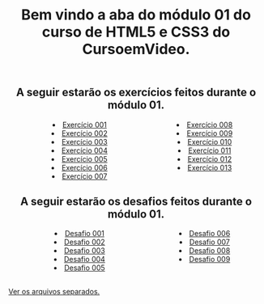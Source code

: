 <html lang="pt-br">
<head>
    <meta charset="UTF-8">
    <meta http-equiv="X-UA-Compatible" content="IE=edge">
    <meta name="viewport" content="width=device-width, initial-scale=1.0">
    <link rel="stylesheet" href="Estilo/style.css">
</head>
<body>
    <header>
    <h1 style="text-align: center;">Bem vindo a aba do módulo 01 do curso de HTML5 e CSS3 do CursoemVideo.</h1>
    </header>
    <section style="text-align: center;">
        <h2>A seguir estarão os exercícios feitos durante o módulo 01.</h2>
        <ul style="columns: 2; list-style-position: inside;">
            <li><a href="https://jonh-dev.github.io/html-css-modulo001/Exercicios/ex001/index.html">Exercício 001</a></li>
            <li><a href="https://jonh-dev.github.io/html-css-modulo001/Exercicios/ex002/index.html">Exercício 002</a></li>
            <li><a href="https://jonh-dev.github.io/html-css-modulo001/Exercicios/ex003/index.html">Exercício 003</a></li>
            <li><a href="https://jonh-dev.github.io/html-css-modulo001/Exercicios/ex004/index.html">Exercício 004</a></li>
            <li><a href="https://jonh-dev.github.io/html-css-modulo001/Exercicios/ex005/index.html">Exercício 005</a></li>
            <li><a href="https://jonh-dev.github.io/html-css-modulo001/Exercicios/ex006/index.html">Exercício 006</a></li>
            <li><a href="https://jonh-dev.github.io/html-css-modulo001/Exercicios/ex007/index.html">Exercício 007</a></li>
            <li><a href="https://jonh-dev.github.io/html-css-modulo001/Exercicios/ex008/index.html">Exercício 008</a></li>
            <li><a href="https://jonh-dev.github.io/html-css-modulo001/Exercicios/ex009/index.html">Exercício 009</a></li>
            <li><a href="https://jonh-dev.github.io/html-css-modulo001/Exercicios/ex010/index.html">Exercício 010</a></li>
            <li><a href="https://jonh-dev.github.io/html-css-modulo001/Exercicios/ex011/index.html">Exercício 011</a></li>
            <li><a href="https://jonh-dev.github.io/html-css-modulo001/Exercicios/ex012/index.html">Exercício 012</a></li>
            <li><a href="https://jonh-dev.github.io/html-css-modulo001/Exercicios/ex013/index.html">Exercício 013</a></li>
        </ul>
        <h2>A seguir estarão os desafios feitos durante o módulo 01.</h2>
        <ul style="columns: 2; list-style-position: inside;">
            <li><a href="https://jonh-dev.github.io/html-css-modulo001/Desafios/d001/index.html">Desafio 001</a></li>
            <li><a href="https://jonh-dev.github.io/html-css-modulo001/Desafios/d002/index.html">Desafio 002</a></li>
            <li><a href="https://jonh-dev.github.io/html-css-modulo001/Desafios/d003/index.html">Desafio 003</a></li>
            <li><a href="https://jonh-dev.github.io/html-css-modulo001/Desafios/d004/index.html">Desafio 004</a></li>
            <li><a href="https://jonh-dev.github.io/html-css-modulo001/Desafios/d005/index.html">Desafio 005</a></li>
            <li><a href="https://jonh-dev.github.io/html-css-modulo001/Desafios/d006/index.html">Desafio 006</a></li>
            <li><a href="https://jonh-dev.github.io/html-css-modulo001/Desafios/d007/index.html">Desafio 007</a></li>
            <li><a href="https://jonh-dev.github.io/html-css-modulo001/Desafios/d008/index.html">Desafio 008</a></li>
            <li><a href="https://jonh-dev.github.io/html-css-modulo001/Desafios/d009/index.html">Desafio 009</a></li>
        </ul>
    </section>
    <h2></h2>
    <footer>
        <p><a href="https://github.com/jonh-dev/html-css-modulo001" target="_blank">Ver os arquivos separados.</a></p>
    </footer>
</body>
</html>
